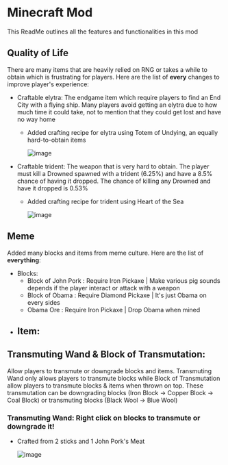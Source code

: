 # Minecraft Mod
This ReadMe outlines all the features and functionalities in this mod

## Quality of Life
There are many items that are heavily relied on RNG or takes a while to obtain which is frustrating for players. Here are the list of **every** changes to improve player's experience:
- Craftable elytra: The endgame item which require players to find an End City with a flying ship. Many players avoid getting an elytra due to how much time it could take, not to mention that they could get lost and have no way home
  - Added crafting recipe for elytra using Totem of Undying, an equally hard-to-obtain items

    ![image](https://github.com/user-attachments/assets/b1ae92d9-8ee8-4a08-b58f-5e39340c45b8)
- Craftable trident: The weapon that is very hard to obtain. The player must kill a Drowned spawned with a trident (6.25%) and have a 8.5% chance of having it dropped. The chance of killing any Drowned and have it dropped is 0.53%
  - Added crafting recipe for trident using Heart of the Sea

    ![image](https://github.com/user-attachments/assets/12845b05-32a0-4e33-9643-b8d668814c29)

## Meme
Added many blocks and items from meme culture. Here are the list of **everything**:
- Blocks:
  - Block of John Pork : Require Iron Pickaxe | Make various pig sounds depends if the player interact or attack with a weapon
  - Block of Obama : Require Diamond Pickaxe | It's just Obama on every sides
  - Obama Ore : Require Iron Pickaxe | Drop Obama when mined
- Item:
  - 


## Transmuting Wand & Block of Transmutation:
Allow players to transmute or downgrade blocks and items. Transmuting Wand only allows players to transmute blocks while Block of Transmutation allow players to transmute blocks & items when thrown on top.
These transmutation can be downgrading blocks (Iron Block → Copper Block → Coal Block) or transmuting blocks (Black Wool → Blue Wool)

### Transmuting Wand: Right click on blocks to transmute or downgrade it!
- Crafted from 2 sticks and 1 John Pork's Meat

  ![image](https://github.com/user-attachments/assets/77516cff-cc1e-4c45-b6f4-743ed3f25934)
